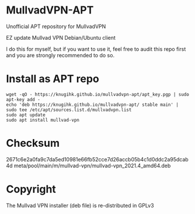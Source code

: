 # MullvadVPN-APT
Unofficial APT repository for MullvadVPN 

EZ update Mullvad VPN Debian/Ubuntu client

I do this for myself, but if you want to use it, feel free to audit this repo first and you are strongly recommended to do so.

# Install as APT repo
```shell
wget -qO - https://knugihk.github.io/mullvadvpn-apt/apt_key.pgp | sudo apt-key add -
echo 'deb https://knugihk.github.io/mullvadvpn-apt/ stable main' | sudo tee /etc/apt/sources.list.d/mullvadvpn.list
sudo apt update
sudo apt install mullvad-vpn
```
# Checksum
2671c6e2a0fa9c7da5ed10981e66fb52cce7d26accb05b4c1d0ddc2a95dcab4d  meta/pool/main/m/mullvad-vpn/mullvad-vpn_2021.4_amd64.deb

# Copyright
The Mullvad VPN installer (deb file) is re-distributed in GPLv3
